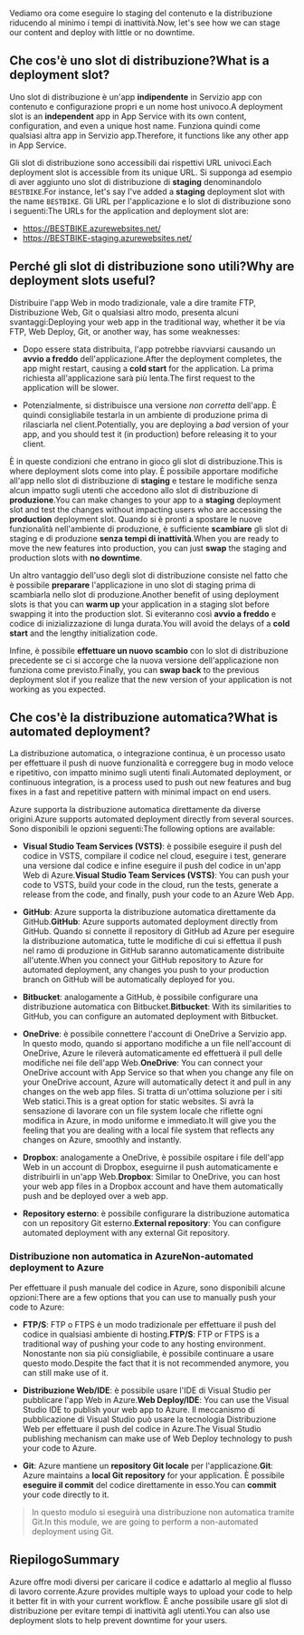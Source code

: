 <span data-ttu-id="9a656-101">Vediamo ora come eseguire lo staging del contenuto e la distribuzione riducendo al minimo i tempi di inattività.</span><span class="sxs-lookup"><span data-stu-id="9a656-101">Now, let's see how we can stage our content and deploy with little or no downtime.</span></span>

## <a name="what-is-a-deployment-slot"></a><span data-ttu-id="9a656-102">Che cos'è uno slot di distribuzione?</span><span class="sxs-lookup"><span data-stu-id="9a656-102">What is a deployment slot?</span></span>

<span data-ttu-id="9a656-103">Uno slot di distribuzione è un'app **indipendente** in Servizio app con contenuto e configurazione propri e un nome host univoco.</span><span class="sxs-lookup"><span data-stu-id="9a656-103">A deployment slot is an **independent** app in App Service with its own content, configuration, and even a unique host name.</span></span> <span data-ttu-id="9a656-104">Funziona quindi come qualsiasi altra app in Servizio app.</span><span class="sxs-lookup"><span data-stu-id="9a656-104">Therefore, it functions like any other app in App Service.</span></span>

<span data-ttu-id="9a656-105">Gli slot di distribuzione sono accessibili dai rispettivi URL univoci.</span><span class="sxs-lookup"><span data-stu-id="9a656-105">Each deployment slot is accessible from its unique URL.</span></span> <span data-ttu-id="9a656-106">Si supponga ad esempio di aver aggiunto uno slot di distribuzione di **staging** denominandolo `BESTBIKE`.</span><span class="sxs-lookup"><span data-stu-id="9a656-106">For instance, let's say I've added a **staging** deployment slot with the name `BESTBIKE`.</span></span> <span data-ttu-id="9a656-107">Gli URL per l'applicazione e lo slot di distribuzione sono i seguenti:</span><span class="sxs-lookup"><span data-stu-id="9a656-107">The URLs for the application and deployment slot are:</span></span>

- https://BESTBIKE.azurewebsites.net/
- https://BESTBIKE-staging.azurewebsites.net/

## <a name="why-are-deployment-slots-useful"></a><span data-ttu-id="9a656-108">Perché gli slot di distribuzione sono utili?</span><span class="sxs-lookup"><span data-stu-id="9a656-108">Why are deployment slots useful?</span></span>

<span data-ttu-id="9a656-109">Distribuire l'app Web in modo tradizionale, vale a dire tramite FTP, Distribuzione Web, Git o qualsiasi altro modo, presenta alcuni svantaggi:</span><span class="sxs-lookup"><span data-stu-id="9a656-109">Deploying your web app in the traditional way, whether it be via FTP, Web Deploy, Git, or another way, has some weaknesses:</span></span>

- <span data-ttu-id="9a656-110">Dopo essere stata distribuita, l'app potrebbe riavviarsi causando un **avvio a freddo** dell'applicazione.</span><span class="sxs-lookup"><span data-stu-id="9a656-110">After the deployment completes, the app might restart, causing a **cold start** for the application.</span></span> <span data-ttu-id="9a656-111">La prima richiesta all'applicazione sarà più lenta.</span><span class="sxs-lookup"><span data-stu-id="9a656-111">The first request to the application will be slower.</span></span>

- <span data-ttu-id="9a656-112">Potenzialmente, si distribuisce una versione *non corretta* dell'app. È quindi consigliabile testarla in un ambiente di produzione prima di rilasciarla nel client.</span><span class="sxs-lookup"><span data-stu-id="9a656-112">Potentially, you are deploying a *bad* version of your app, and you should test it (in production) before releasing it to your client.</span></span>

<span data-ttu-id="9a656-113">È in queste condizioni che entrano in gioco gli slot di distribuzione.</span><span class="sxs-lookup"><span data-stu-id="9a656-113">This is where deployment slots come into play.</span></span> <span data-ttu-id="9a656-114">È possibile apportare modifiche all'app nello slot di distribuzione di **staging** e testare le modifiche senza alcun impatto sugli utenti che accedono allo slot di distribuzione di **produzione**.</span><span class="sxs-lookup"><span data-stu-id="9a656-114">You can make changes to your app to a **staging** deployment slot and test the changes without impacting users who are accessing the **production** deployment slot.</span></span> <span data-ttu-id="9a656-115">Quando si è pronti a spostare le nuove funzionalità nell'ambiente di produzione, è sufficiente **scambiare** gli slot di staging e di produzione **senza tempi di inattività**.</span><span class="sxs-lookup"><span data-stu-id="9a656-115">When you are ready to move the new features into production, you can just **swap** the staging and production slots with **no downtime**.</span></span>

<span data-ttu-id="9a656-116">Un altro vantaggio dell'uso degli slot di distribuzione consiste nel fatto che è possibile **preparare** l'applicazione in uno slot di staging prima di scambiarla nello slot di produzione.</span><span class="sxs-lookup"><span data-stu-id="9a656-116">Another benefit of using deployment slots is that you can **warm up** your application in a staging slot before swapping it into the production slot.</span></span> <span data-ttu-id="9a656-117">Si eviteranno così **avvio a freddo** e codice di inizializzazione di lunga durata.</span><span class="sxs-lookup"><span data-stu-id="9a656-117">You will avoid the delays of a **cold start** and the lengthy initialization code.</span></span>

<span data-ttu-id="9a656-118">Infine, è possibile **effettuare un nuovo scambio** con lo slot di distribuzione precedente se ci si accorge che la nuova versione dell'applicazione non funziona come previsto.</span><span class="sxs-lookup"><span data-stu-id="9a656-118">Finally, you can **swap back** to the previous deployment slot if you realize that the new version of your application is not working as you expected.</span></span>

## <a name="what-is-automated-deployment"></a><span data-ttu-id="9a656-119">Che cos'è la distribuzione automatica?</span><span class="sxs-lookup"><span data-stu-id="9a656-119">What is automated deployment?</span></span>

<span data-ttu-id="9a656-120">La distribuzione automatica, o integrazione continua, è un processo usato per effettuare il push di nuove funzionalità e correggere bug in modo veloce e ripetitivo, con impatto minimo sugli utenti finali.</span><span class="sxs-lookup"><span data-stu-id="9a656-120">Automated deployment, or continuous integration, is a process used to push out new features and bug fixes in a fast and repetitive pattern with minimal impact on end users.</span></span>

<span data-ttu-id="9a656-121">Azure supporta la distribuzione automatica direttamente da diverse origini.</span><span class="sxs-lookup"><span data-stu-id="9a656-121">Azure supports automated deployment directly from several sources.</span></span> <span data-ttu-id="9a656-122">Sono disponibili le opzioni seguenti:</span><span class="sxs-lookup"><span data-stu-id="9a656-122">The following options are available:</span></span>

- <span data-ttu-id="9a656-123">**Visual Studio Team Services (VSTS)**: è possibile eseguire il push del codice in VSTS, compilare il codice nel cloud, eseguire i test, generare una versione dal codice e infine eseguire il push del codice in un'app Web di Azure.</span><span class="sxs-lookup"><span data-stu-id="9a656-123">**Visual Studio Team Services (VSTS)**: You can push your code to VSTS, build your code in the cloud, run the tests, generate a release from the code, and finally, push your code to an Azure Web App.</span></span>

- <span data-ttu-id="9a656-124">**GitHub**: Azure supporta la distribuzione automatica direttamente da GitHub.</span><span class="sxs-lookup"><span data-stu-id="9a656-124">**GitHub**: Azure supports automated deployment directly from GitHub.</span></span> <span data-ttu-id="9a656-125">Quando si connette il repository di GitHub ad Azure per eseguire la distribuzione automatica, tutte le modifiche di cui si effettua il push nel ramo di produzione in GitHub saranno automaticamente distribuite all'utente.</span><span class="sxs-lookup"><span data-stu-id="9a656-125">When you connect your GitHub repository to Azure for automated deployment, any changes you push to your production branch on GitHub will be automatically deployed for you.</span></span>

- <span data-ttu-id="9a656-126">**Bitbucket**: analogamente a GitHub, è possibile configurare una distribuzione automatica con Bitbucket.</span><span class="sxs-lookup"><span data-stu-id="9a656-126">**Bitbucket**: With its similarities to GitHub, you can configure an automated deployment with Bitbucket.</span></span>

- <span data-ttu-id="9a656-127">**OneDrive**: è possibile connettere l'account di OneDrive a Servizio app. In questo modo, quando si apportano modifiche a un file nell'account di OneDrive, Azure le rileverà automaticamente ed effettuerà il pull delle modifiche nei file dell'app Web.</span><span class="sxs-lookup"><span data-stu-id="9a656-127">**OneDrive**: You can connect your OneDrive account with App Service so that when you change any file on your OneDrive account, Azure will automatically detect it and pull in any changes on the web app files.</span></span> <span data-ttu-id="9a656-128">Si tratta di un'ottima soluzione per i siti Web statici.</span><span class="sxs-lookup"><span data-stu-id="9a656-128">This is a great option for static websites.</span></span> <span data-ttu-id="9a656-129">Si avrà la sensazione di lavorare con un file system locale che riflette ogni modifica in Azure, in modo uniforme e immediato.</span><span class="sxs-lookup"><span data-stu-id="9a656-129">It will give you the feeling that you are dealing with a local file system that reflects any changes on Azure, smoothly and instantly.</span></span>

- <span data-ttu-id="9a656-130">**Dropbox**: analogamente a OneDrive, è possibile ospitare i file dell'app Web in un account di Dropbox, eseguirne il push automaticamente e distribuirli in un'app Web.</span><span class="sxs-lookup"><span data-stu-id="9a656-130">**Dropbox**: Similar to OneDrive, you can host your web app files in a Dropbox account and have them automatically push and be deployed over a web app.</span></span>

- <span data-ttu-id="9a656-131">**Repository esterno**: è possibile configurare la distribuzione automatica con un repository Git esterno.</span><span class="sxs-lookup"><span data-stu-id="9a656-131">**External repository**: You can configure automated deployment with any external Git repository.</span></span>

### <a name="non-automated-deployment-to-azure"></a><span data-ttu-id="9a656-132">Distribuzione non automatica in Azure</span><span class="sxs-lookup"><span data-stu-id="9a656-132">Non-automated deployment to Azure</span></span>

<span data-ttu-id="9a656-133">Per effettuare il push manuale del codice in Azure, sono disponibili alcune opzioni:</span><span class="sxs-lookup"><span data-stu-id="9a656-133">There are a few options that you can use to manually push your code to Azure:</span></span>

- <span data-ttu-id="9a656-134">**FTP/S**: FTP o FTPS è un modo tradizionale per effettuare il push del codice in qualsiasi ambiente di hosting.</span><span class="sxs-lookup"><span data-stu-id="9a656-134">**FTP/S**: FTP or FTPS is a traditional way of pushing your code to any hosting environment.</span></span> <span data-ttu-id="9a656-135">Nonostante non sia più consigliabile, è possibile continuare a usare questo modo.</span><span class="sxs-lookup"><span data-stu-id="9a656-135">Despite the fact that it is not recommended anymore, you can still make use of it.</span></span>

- <span data-ttu-id="9a656-136">**Distribuzione Web/IDE**: è possibile usare l'IDE di Visual Studio per pubblicare l'app Web in Azure.</span><span class="sxs-lookup"><span data-stu-id="9a656-136">**Web Deploy/IDE**: You can use the Visual Studio IDE to publish your web app to Azure.</span></span> <span data-ttu-id="9a656-137">Il meccanismo di pubblicazione di Visual Studio può usare la tecnologia Distribuzione Web per effettuare il push del codice in Azure.</span><span class="sxs-lookup"><span data-stu-id="9a656-137">The Visual Studio publishing mechanism can make use of Web Deploy technology to push your code to Azure.</span></span>

- <span data-ttu-id="9a656-138">**Git**: Azure mantiene un **repository Git locale** per l'applicazione.</span><span class="sxs-lookup"><span data-stu-id="9a656-138">**Git**: Azure maintains a **local Git repository** for your application.</span></span> <span data-ttu-id="9a656-139">È possibile **eseguire il commit** del codice direttamente in esso.</span><span class="sxs-lookup"><span data-stu-id="9a656-139">You can **commit** your code directly to it.</span></span>

> <span data-ttu-id="9a656-140">In questo modulo si eseguirà una distribuzione non automatica tramite Git.</span><span class="sxs-lookup"><span data-stu-id="9a656-140">In this module, we are going to perform a non-automated deployment using Git.</span></span>

## <a name="summary"></a><span data-ttu-id="9a656-141">Riepilogo</span><span class="sxs-lookup"><span data-stu-id="9a656-141">Summary</span></span>

<span data-ttu-id="9a656-142">Azure offre modi diversi per caricare il codice e adattarlo al meglio al flusso di lavoro corrente.</span><span class="sxs-lookup"><span data-stu-id="9a656-142">Azure provides multiple ways to upload your code to help it better fit in with your current workflow.</span></span> <span data-ttu-id="9a656-143">È anche possibile usare gli slot di distribuzione per evitare tempi di inattività agli utenti.</span><span class="sxs-lookup"><span data-stu-id="9a656-143">You can also use deployment slots to help prevent downtime for your users.</span></span>
